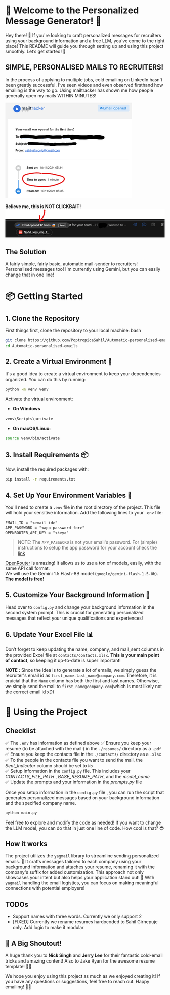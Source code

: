 # 🎉 Welcome to the Personalized Message Generator! 🎉
Hey there! 👋 If you're looking to craft personalized messages for recruiters using your background information and a free LLM, you’ve come to the right place! This README will guide you through setting up and using this project smoothly. Let’s get started! 🚀


## SIMPLE, PERSONALISED MAILS TO RECRUITERS!

In the process of applying to multiple jobs, cold emailing on LinkedIn hasn't been greatly successful. I've seen videos and even observed firsthand how emailing is the way to go. Using mailtracker has shown me how people generally open my mails WITHIN MINUTES!

<img src="readme-images/mailtracker1.png"  width="400"/>


**Believe me, this is NOT CLICKBAIT!** <br>
![alt text](readme-images/mailtracker2.png)


## The Solution
A fairly simple, fairly basic, automatic mail-sender to recruiters! Personalised messages too! I'm currently using Gemini, but you can easily change that in one line!

# 📦 Getting Started

## 1. Clone the Repository
First things first, clone the repository to your local machine:
bash
```bash
git clone https://github.com/PoptropicaSahil/Automatic-personalised-emails.git
cd Automatic-personalised-emails
```

## 2. Create a Virtual Environment 🐍
It's a good idea to create a virtual environment to keep your dependencies organized. You can do this by running:
```bash
python -m venv venv
```

Activate the virtual environment:
* **On Windows**
```bash
venv\Scripts\activate
```
* **On macOS/Linux:**
```bash
source venv/bin/activate
```


## 3. Install Requirements 📦
Now, install the required packages with:
```bash
pip install -r requirements.txt
```


## 4. Set Up Your Environment Variables 🔑
You'll need to create a `.env` file in the root directory of the project. This file will hold your sensitive information.
Add the following lines to your `.env` file:
```text
EMAIL_ID = "<email id>"
APP_PASSWORD = "<app password for>"
OPENROUTER_API_KEY = "<key>"
```

> NOTE: The `APP_PASSWORD` is not your email's password. For (simple) instructions to setup the app password for your account check the [link](https://support.google.com/accounts/answer/185833?hl=en)

[OpenRouter](https://openrouter.ai/) is amazing! It allows us to use a ton of models, easily, with the same API call format. <br> 
We will use the Gemini 1.5 Flash-8B model (`google/gemini-flash-1.5-8b`). **The model is free!**


## 5. Customize Your Background Information 📝
Head over to `config.py` and change your background information in the second system prompt. This is crucial for generating personalized messages that reflect your unique qualifications and experiences!


## 6. Update Your Excel File 📊
Don’t forget to keep updating the name, company, and mail_sent columns in the provided Excel file at `contacts/contacts.xlsx`. **This is your main point of contact**, so keeping it up-to-date is super important!

**NOTE :** Since the idea is to generate a lot of emails, we simply guess the recruiter's email id as `first_name.last_name@company.com`. Therefore, it is cruicial that the `Name` column has both the first and last names. Otherwise, we simply send the mail to `first_name@company.com`(which is most likely not the correct email id xD)

# 🚀 Using the Project 

## Checklist
✅ The `.env` has information as defined above
✅ Ensure you keep your resume (to be attached with the mail!) in the `./resumes/` directory as a `.pdf` <br>
✅ Ensure you keep the contacts file in the `./contacts/` directory as a `.xlsx`  <br>
✅ To the people in the contacts file you want to send the mail, the *Sent_Indicator* column should be set to `No` <br>
✅ Setup information in the `config.py` file. This includes your *CONTACTS_FILE_PATH* , *BASE_RESUME_PATH*, and the *model_name* <br>
✅ Update the prompts and your information in the *prompts.py* file <br>

Once you setup information in the `config.py` file , you can run the script that generates personalized messages based on your background information and the specified company name. 
```bash
python main.py
```

Feel free to explore and modify the code as needed! If you want to change the LLM model, you can do that in just one line of code. How cool is that? 😎

## How it works
The project utilizes the `yagmail` library to streamline sending personalized emails. 📨 It crafts messages tailored to each company using your background information and attaches your resume, renaming it with the company's suffix for added customization. This approach not only showcases your intent but also helps your application stand out! 🌟 With `yagmail` handling the email logistics, you can focus on making meaningful connections with potential employers!

## TODOs
* Support names with three words. Currently we only support 2
* [FIXED] Currently we rename resumes hardocoded to Sahil Girhepuje only. Add logic to make it modular


## 🙌 A Big Shoutout!
A huge thank you to **Nick Singh** and **Jerry Lee** for their fantastic cold-email tricks and amazing content! Also to Jake Ryan for the awesome resume template! 🎉👏 

We hope you enjoy using this project as much as we enjoyed creating it! If you have any questions or suggestions, feel free to reach out. Happy emailing! 💌✨
